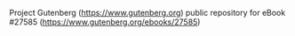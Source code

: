 Project Gutenberg (https://www.gutenberg.org) public repository for eBook #27585 (https://www.gutenberg.org/ebooks/27585)
